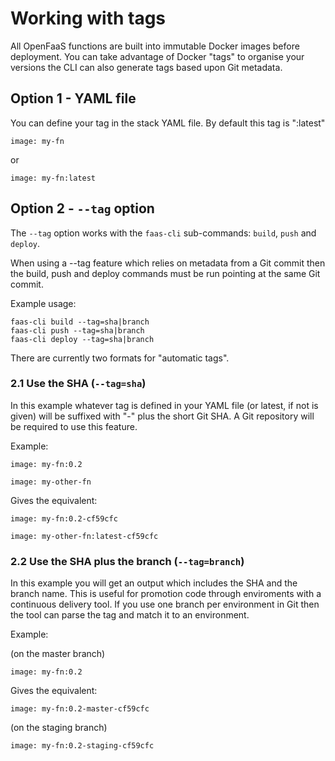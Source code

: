 # Working with tags

All OpenFaaS functions are built into immutable Docker images before deployment. You can take advantage of Docker "tags" to organise your versions the CLI can also generate tags based upon Git metadata.

## Option 1 - YAML file

You can define your tag in the stack YAML file. By default this tag is ":latest"

```
image: my-fn
```

or 


```
image: my-fn:latest
```

## Option 2 - `--tag` option

The `--tag` option works with the `faas-cli` sub-commands: `build`, `push` and `deploy`.

When using a --tag feature which relies on metadata from a Git commit then the build, push and deploy commands must be run pointing at the same Git commit.

Example usage:

```
faas-cli build --tag=sha|branch
faas-cli push --tag=sha|branch
faas-cli deploy --tag=sha|branch
```

There are currently two formats for "automatic tags".

### 2.1 Use the SHA (`--tag=sha`)

In this example whatever tag is defined in your YAML file (or latest, if not is given) will be suffixed with "-" plus the short Git SHA. A Git repository will be required to use this feature.

Example:

```
image: my-fn:0.2

image: my-other-fn
```

Gives the equivalent:


```
image: my-fn:0.2-cf59cfc

image: my-other-fn:latest-cf59cfc
```

### 2.2 Use the SHA plus the branch (`--tag=branch`)

In this example you will get an output which includes the SHA and the branch name. This is useful for promotion code through enviroments with a continuous delivery tool. If you use one branch per environment in Git then the tool can parse the tag and match it to an environment.


Example:

(on the master branch)

```
image: my-fn:0.2
```

Gives the equivalent:

```
image: my-fn:0.2-master-cf59cfc
```

(on the staging branch)

```
image: my-fn:0.2-staging-cf59cfc
```

